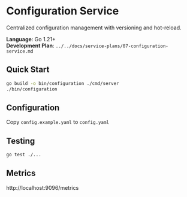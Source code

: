 # Configuration Service

Centralized configuration management with versioning and hot-reload.

**Language**: Go 1.21+  
**Development Plan**: `../../docs/service-plans/07-configuration-service.md`

## Quick Start
```bash
go build -o bin/configuration ./cmd/server
./bin/configuration
```

## Configuration
Copy `config.example.yaml` to `config.yaml`

## Testing
```bash
go test ./...
```

## Metrics
http://localhost:9096/metrics
